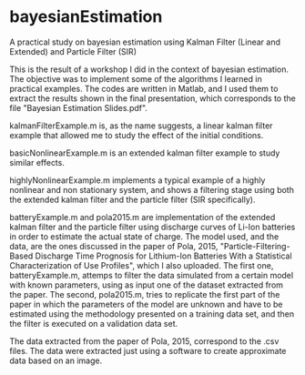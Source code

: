 # bayesianEstimation
A practical study on bayesian estimation using Kalman Filter (Linear and Extended) and Particle Filter (SIR)



This is the result of a workshop I did in the context of bayesian estimation. The objective was to implement some of the algorithms I learned in practical examples. The codes are written in Matlab, and I used them to extract the results shown in the final presentation, which corresponds to the file "Bayesian Estimation Slides.pdf".

kalmanFilterExample.m is, as the name suggests, a linear kalman filter example that allowed me to study the effect of the initial conditions.

basicNonlinearExample.m is an extended kalman filter example to study similar effects.

highlyNonlinearExample.m implements a typical example of a highly nonlinear and non stationary system, and shows a filtering stage using both the extended kalman filter and the particle filter (SIR specifically).

batteryExample.m and pola2015.m are implementation of the extended kalman filter and the particle filter using discharge curves of Li-Ion batteries in order to estimate the actual state of charge. The model used, and the data, are the ones discussed in the paper of Pola, 2015, "Particle-Filtering-Based Discharge Time Prognosis for Lithium-Ion Batteries With a Statistical Characterization of Use Profiles", which I also uploaded. The first one, batteryExample.m, attemps to filter the data simulated from a certain model with known parameters, using as input one of the dataset extracted from the paper. The second, pola2015.m, tries to replicate the first part of the paper in which the parameters of the model are unknown and have to be estimated using the methodology presented on a training data set, and then the filter is executed on a validation data set.

The data extracted from the paper of Pola, 2015, correspond to the .csv files. The data were extracted just using a software to create approximate data based on an image.
